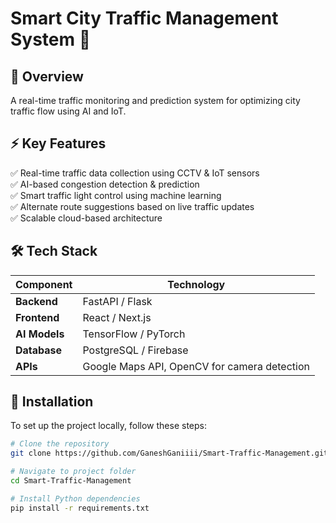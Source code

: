 # Smart City Traffic Management System 🚦

## 📌 Overview
A real-time traffic monitoring and prediction system for optimizing city traffic flow using AI and IoT.

## ⚡ Key Features  
✅ Real-time traffic data collection using CCTV & IoT sensors  
✅ AI-based congestion detection & prediction  
✅ Smart traffic light control using machine learning  
✅ Alternate route suggestions based on live traffic updates  
✅ Scalable cloud-based architecture  

## 🛠 Tech Stack  
| Component      | Technology |
|---------------|-------------|
| **Backend**   | FastAPI / Flask |
| **Frontend**  | React / Next.js |
| **AI Models** | TensorFlow / PyTorch |
| **Database**  | PostgreSQL / Firebase |
| **APIs**      | Google Maps API, OpenCV for camera detection |

## 🚀 Installation  
To set up the project locally, follow these steps:  
```bash
# Clone the repository
git clone https://github.com/GaneshGaniiii/Smart-Traffic-Management.git

# Navigate to project folder
cd Smart-Traffic-Management

# Install Python dependencies
pip install -r requirements.txt
